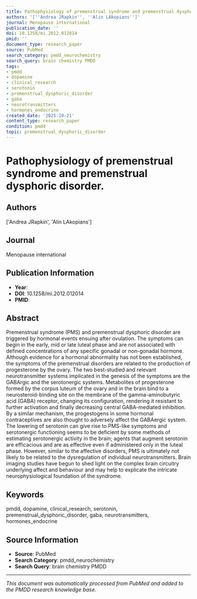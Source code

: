 ```yaml
---
title: Pathophysiology of premenstrual syndrome and premenstrual dysphoric disorder.
authors: '[''Andrea JRapkin'', ''Alin LAkopians'']'
journal: Menopause international
publication_date: ''
doi: 10.1258/mi.2012.012014
pmid: ''
document_type: research_paper
source: PubMed
search_category: pmdd_neurochemistry
search_query: brain chemistry PMDD
tags:
- pmdd
- dopamine
- clinical_research
- serotonin
- premenstrual_dysphoric_disorder
- gaba
- neurotransmitters
- hormones_endocrine
created_date: '2025-10-21'
content_type: research_paper
condition: pmdd
topic: premenstrual_dysphoric_disorder
---
```


# Pathophysiology of premenstrual syndrome and premenstrual dysphoric disorder.

## Authors
['Andrea JRapkin', 'Alin LAkopians']

## Journal
Menopause international

## Publication Information
- **Year**: 
- **DOI**: 10.1258/mi.2012.012014
- **PMID**: 

## Abstract
Premenstrual syndrome (PMS) and premenstrual dysphoric disorder are triggered by hormonal events ensuing after ovulation. The symptoms can begin in the early, mid or late luteal phase and are not associated with defined concentrations of any specific gonadal or non-gonadal hormone. Although evidence for a hormonal abnormality has not been established, the symptoms of the premenstrual disorders are related to the production of progesterone by the ovary. The two best-studied and relevant neurotransmitter systems implicated in the genesis of the symptoms are the GABArgic and the serotonergic systems. Metabolites of progesterone formed by the corpus luteum of the ovary and in the brain bind to a neurosteroid-binding site on the membrane of the gamma-aminobutyric acid (GABA) receptor, changing its configuration, rendering it resistant to further activation and finally decreasing central GABA-mediated inhibition. By a similar mechanism, the progestogens in some hormonal contraceptives are also thought to adversely affect the GABAergic system. The lowering of serotonin can give rise to PMS-like symptoms and serotonergic functioning seems to be deficient by some methods of estimating serotonergic activity in the brain; agents that augment serotonin are efficacious and are as effective even if administered only in the luteal phase. However, similar to the affective disorders, PMS is ultimately not likely to be related to the dysregulation of individual neurotransmitters. Brain imaging studies have begun to shed light on the complex brain circuitry underlying affect and behaviour and may help to explicate the intricate neurophysiological foundation of the syndrome.

## Keywords
pmdd, dopamine, clinical_research, serotonin, premenstrual_dysphoric_disorder, gaba, neurotransmitters, hormones_endocrine

## Source Information
- **Source**: PubMed
- **Search Category**: pmdd_neurochemistry
- **Search Query**: brain chemistry PMDD

---
*This document was automatically processed from PubMed and added to the PMDD research knowledge base.*
